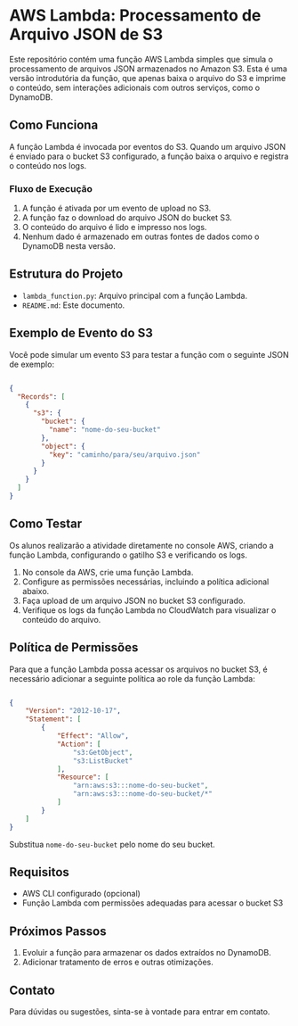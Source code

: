 # AWS Lambda: Processamento de Arquivo JSON de S3

Este repositório contém uma função AWS Lambda simples que simula o processamento de arquivos JSON armazenados no Amazon S3. Esta é uma versão introdutória da função, que apenas baixa o arquivo do S3 e imprime o conteúdo, sem interações adicionais com outros serviços, como o DynamoDB.

## Como Funciona

A função Lambda é invocada por eventos do S3. Quando um arquivo JSON é enviado para o bucket S3 configurado, a função baixa o arquivo e registra o conteúdo nos logs.

### Fluxo de Execução

1. A função é ativada por um evento de upload no S3.
2. A função faz o download do arquivo JSON do bucket S3.
3. O conteúdo do arquivo é lido e impresso nos logs.
4. Nenhum dado é armazenado em outras fontes de dados como o DynamoDB nesta versão.

## Estrutura do Projeto

- `lambda_function.py`: Arquivo principal com a função Lambda.
- `README.md`: Este documento.

## Exemplo de Evento do S3

Você pode simular um evento S3 para testar a função com o seguinte JSON de exemplo:

```json

{
  "Records": [
    {
      "s3": {
        "bucket": {
          "name": "nome-do-seu-bucket"
        },
        "object": {
          "key": "caminho/para/seu/arquivo.json"
        }
      }
    }
  ]
}

```

## Como Testar

Os alunos realizarão a atividade diretamente no console AWS, criando a função Lambda, configurando o gatilho S3 e verificando os logs.

1. No console da AWS, crie uma função Lambda.
2. Configure as permissões necessárias, incluindo a política adicional abaixo.
3. Faça upload de um arquivo JSON no bucket S3 configurado.
4. Verifique os logs da função Lambda no CloudWatch para visualizar o conteúdo do arquivo.

## Política de Permissões

Para que a função Lambda possa acessar os arquivos no bucket S3, é necessário adicionar a seguinte política ao role da função Lambda:

```json

{
    "Version": "2012-10-17",
    "Statement": [
        {
            "Effect": "Allow",
            "Action": [
                "s3:GetObject",
                "s3:ListBucket"
            ],
            "Resource": [
                "arn:aws:s3:::nome-do-seu-bucket",
                "arn:aws:s3:::nome-do-seu-bucket/*"
            ]
        }
    ]
}


```

Substitua `nome-do-seu-bucket` pelo nome do seu bucket.

## Requisitos

- AWS CLI configurado (opcional)
- Função Lambda com permissões adequadas para acessar o bucket S3

## Próximos Passos

1. Evoluir a função para armazenar os dados extraídos no DynamoDB.
2. Adicionar tratamento de erros e outras otimizações.

## Contato

Para dúvidas ou sugestões, sinta-se à vontade para entrar em contato.

